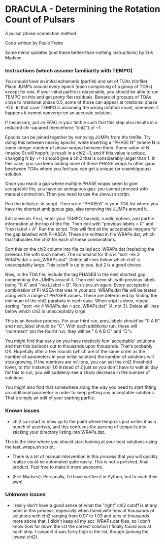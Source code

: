 # DRACULA - Determining the Rotation Count of Pulsars
A pulsar phase connection method

Code written by Paulo Freire

Some minor updates (and these better-than-nothing instructions) by Erik Madsen

### Instructions (which assume familiarity with TEMPO)

You should have an initial ephemeris (parfile) and set of TOAs (timfile). Place JUMPs around every epoch (each comprising of a group of TOAs) except for one. If your initial parfile is reasonable, you should be able to run TEMPO on this and get pretty flat residuals. Beware of gropups of TOAs close to rotational phase 0.5, some of those can appear at rotational phase -0.5. In that case TEMPO is assuming the wrong rotation count, whenever it happens it cannot converge on an accurate solution.

If necessary, put an EFAC in your timfile such that this step also results in a reduced chi-squared (henceforce "chi2") of ~1.

Epochs can be joined together by removing JUMPs from the timfile. Try doing this between nearby epochs, while inserting a "PHASE N" (where N is some integer number of phase wraps) between them. Some value of N (maybe 0) will hopefully result in a chi2 ~1, and if this value is unique, changing N by +/-1 should give a chi2 that is considerably larger than 1. In this case, you can keep adding more of these PHASE wraps to other gaps bewtween TOAs where you feel you can get a unique (or unambiguous) solution.

Once you reach a gap where multiple PHASE wraps seem to give acceptable fits, you have an ambiguous gap: you cannot proceed with manual connection. Then you need to use the sieve.sh script.

Run the initialize.sh script. Then write "PHASEA" in your TOA list where you have the shortest ambiguous gap, also removing the JUMPs around it. 

Edit sieve.sh. First, enter your TEMPO, basedir, rundir, ephem, and parfile information at the top of the file. Then edit with "previous labels = 0" and "next label = A". Run the script. This will find all the acceptable integers for the gap labelled with PHASEA. These are written in file WRAPs.dat, which that tabulates the chi2 for each of these combinations.

Sort this on the chi2 column into file called acc_WRAPs.dat (replacing the previous file with such name). The command for this is "sort -nk 3 WRAPs.dat > acc_WRAPs.dat". Delete all lines below which chi2 is unacceptably large. This cutoff is up to you, but 2 is a good choice.

Now, in the TOA file, include the tag PHASEB in the nest shortest gap, commenting the JUMPs around it. Then edit sieve.sh, with previous labels being "0 A" and "next_label = B". Run sieve.sh again. Every acceptable combination of PHASEA that was in your acc_WRAPs.dat file will be tested along with a range of PHASEB values. These are determined by finding the minimum of the chi2 parabola in each case. When sript is done, repeat sorting: "sort -nk 4 WRAPs.dat > acc_WRAPs.dat" (4, not 3). Delete all lines below which chi2 is unacceptably large.

This is an iterative process. For your third run, prev_labels should be "0 A B" and next_label should be "C". With each additional run, these will 'increment' (on the fourht run, they will be " 0 A B C" and "D").

You might find that early on you have relatively few 'acceptable' solutions and that this balloons out to thousands upon thousands. That's probably OK. Hopefully after a few rounds (which are of the same order as the number of parameters in your initial solution) the number of solutions will stop growing. If the numbers are millions, you can set the chi2 threshold lower, to (for instance) 1.6 instead of 2 just so you don't have to wait all day for this to run, you will suddenly see a sharp decrease in the number of solutions.

You might also find that somewhere along the way you need to start fitting an additional parameter in order to keep getting any acceptable solutions. That's simply an edit of your starting parfile.

### Known issues

* chi2 can start to blow up to the point where tempo.lis just writes it as a bunch of asterisks, and this confuses the parsing of tempo.lis into sticking your directory listing into WRAPs.dat.

This is the time where you should start looking at your best solutions using the test_wraps.sh script.

* There is a lot of manual intervention in this process that you will quickly realize could be automated quite easily. This is not a polished, final product. Feel free to make it more awesome.

* (Erik Madsen): Personally, I'd have written it in Python, but to each their own!

### Unknown issues

* I really don't have a good sense of what the "right" chi2 cutoff is at any point in this process, especially when faced with tens of thousands of solutions with chi2 ranging from 0.97 to 1.03 and tens of thousands more above that. I didn't keep all my acc_WRAPs.dat files, so I don't know how far down the list the correct solution I finally found was at each step. I suspect it was fairly high in the list, though (among the lowest chi2).
